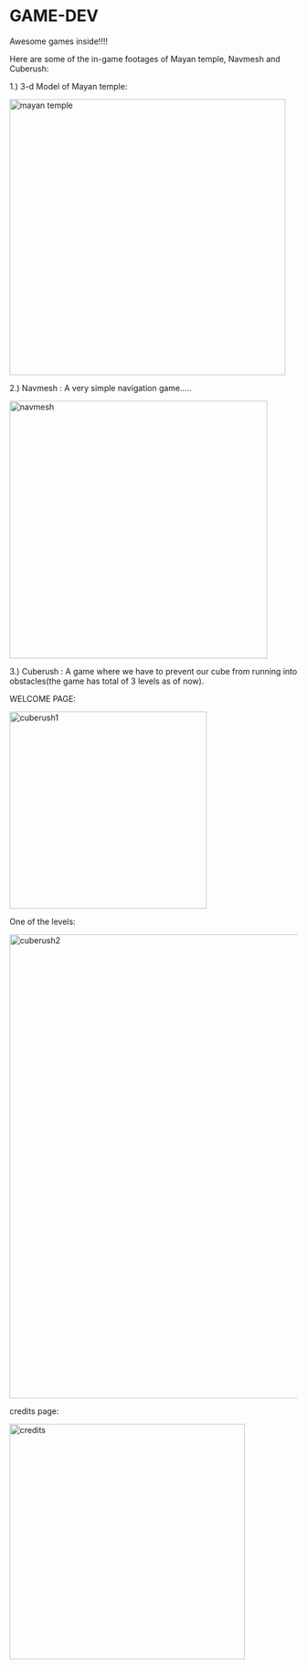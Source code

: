 # GAME-DEV
Awesome games inside!!!!

Here are some of the in-game footages of Mayan temple, Navmesh and Cuberush:

1.) 3-d Model of Mayan temple: 


<img width="483" alt="mayan temple" src="https://user-images.githubusercontent.com/56968440/95654954-8d74cb00-0b21-11eb-836f-64e256f97abe.PNG">




2.) Navmesh : A very simple navigation game.....


<img width="451" alt="navmesh" src="https://user-images.githubusercontent.com/56968440/95655035-26a3e180-0b22-11eb-8240-8a8594131ff5.PNG">


3.) Cuberush : A game where we have to prevent our cube from running into obstacles(the game has total of 3 levels as of now).

WELCOME PAGE:  

<img width="345" alt="cuberush1" src="https://user-images.githubusercontent.com/56968440/95655100-9b771b80-0b22-11eb-89d8-8a8129c555b2.PNG">

One of the levels: 

<img width="812" alt="cuberush2" src="https://user-images.githubusercontent.com/56968440/95655241-7f27ae80-0b23-11eb-8b28-15e7f0e8d3bb.PNG">

credits page:

<img width="412" alt="credits" src="https://user-images.githubusercontent.com/56968440/95655307-eba2ad80-0b23-11eb-93d1-dae084c580ba.PNG">



